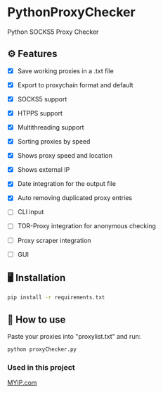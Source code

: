 # PythonProxyChecker
Python SOCKS5 Proxy Checker

## ⚙️ Features
- [x] Save working proxies in a .txt file
- [x] Export to proxychain format and default
- [x] SOCKS5 support
- [x] HTPPS support
- [x] Multithreading support
- [x] Sorting proxies by speed
- [x] Shows proxy speed and location
- [x] Shows external IP
- [x] Date integration for the output file
- [x] Auto removing duplicated proxy entries
- [ ] CLI input
- [ ] TOR-Proxy integration for anonymous checking
- [ ] Proxy scraper integration
- [ ] GUI


## 🖥 Installation
```bash
pip install -r requirements.txt
```

## 🔮 How to use
Paste your proxies into "proxylist.txt" and run:
```bash
python proxyChecker.py
```


### Used in this project
<a href="https://myip.com/" target="_blank" rel="noopener noreferrer">MYIP.com</a>
